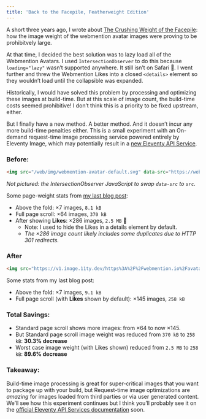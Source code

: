 ```yaml
---
title: 'Back to the Facepile, Featherweight Edition'
---
```

A short three years ago, I wrote about [The Crushing Weight of the Facepile](/web/facepile/): how the image weight of the webmention avatar images were proving to be prohibitvely large.

At that time, I decided the best solution was to lazy load all of the Webmention Avatars. I used `IntersectionObserver` to do this because `loading="lazy"` wasn’t supported anywhere. It still isn’t on Safari 😬. I went further and threw the Webmention Likes into a closed `<details>` element so they wouldn’t load until the collapsible was expanded.

Historically, I would have solved this problem by processing and optimizing these images at build-time. But at this scale of image count, the build-time costs seemed prohibitive! I don’t think this is a priority to be fixed upstream, either.

But I finally have a new method. A better method. And it doesn’t incur any more build-time penalties either. This is a small experiment with an On-demand request-time image processing service powered entirely by Eleventy Image, which may potentially result in a [new Eleventy API Service](https://www.11ty.dev/docs/api-services/).

### Before:

```html
<img src="/web/img/webmention-avatar-default.svg" data-src="https://webmention.io/avatar/pbs.twimg.com/cab6e1447b539bc1d7eaf6e260288f220792168c7be20e38ee6504517cde999d.jpg" alt="A Person’s Name" width="48" height="48">
```

_Not pictured: the IntersectionObserver JavaScript to swap `data-src` to `src`._

Some page-weight stats from [my last blog post](/web/trailing-slash/):

* Above the fold: ×7 images, `8.1 kB`
* Full page scroll: ×64 images, `370 kB`
* After showing **Likes**: ×286 images, `2.5 MB` 😬
  * Note: I used to hide the Likes in a details element by default.
  * _The ×286 image count likely includes some duplicates due to HTTP 301 redirects._

### After

```html
<img src="https://v1.image.11ty.dev/https%3A%2F%2Fwebmention.io%2Favatar%2Fpbs.twimg.com%2Fa4b4ceb1e1566f3e65d866ac64d8d7c1d615f927ebd0c31a7395b8fe5d2be852.jpg/jpeg/72/" alt="A Person’s Name" width="48" height="48" loading="lazy" decoding="async">
```

Some stats from my last blog post:

* Above the fold: ×7 images, `9.1 kB`
* Full page scroll (with **Likes** shown by default): ×145 images, `258 kB`

### Total Savings:

* Standard page scroll shows more images: from ×64 to now ×145.
* But Standard page scroll image weight was reduced from `370 kB` to `258 kB`: **30.3% decrease**
* Worst case image weight (with Likes shown) reduced from `2.5 MB` to `258 kB`: **89.6% decrease**

### Takeaway:

Build-time image processing is great for super-critical images that you want to package up with your build, but Request-time image optimizations are *amazing* for images loaded from third parties or via user generated content. We’ll see how this experiment continues but I think you’ll probably see it on the [official Eleventy API Services documentation](https://www.11ty.dev/docs/api-services/) soon.

